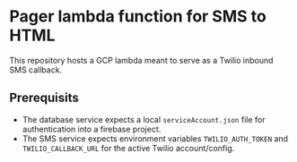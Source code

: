 # Pager lambda function for SMS to HTML
This repository hosts a GCP lambda meant to serve as a Twilio inbound SMS callback.

## Prerequisits
- The database service expects a local `serviceAccount.json` file for authentication into a firebase project.
- The SMS service expects environment variables `TWILIO_AUTH_TOKEN` and `TWILIO_CALLBACK_URL` for the active Twilio account/config.